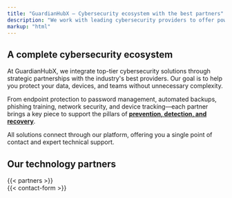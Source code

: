 ```yaml
---
title: "GuardianHubX – Cybersecurity ecosystem with the best partners"
description: "We work with leading cybersecurity providers to offer powerful, reliable, and complementary solutions: passwords, backups, phishing, antivirus, MDM, and more."
markup: "html"
---
```


<main class="container my-5">

  <!-- About Section -->
  <section class="about mb-5">
    <h2 class="text-center mb-4">A complete cybersecurity ecosystem</h2>
    <p class="text-center">
      At GuardianHubX, we integrate top-tier cybersecurity solutions through strategic partnerships with the industry's best providers. Our goal is to help you protect your data, devices, and teams without unnecessary complexity.
    </p>
    <p class="text-center">
      From endpoint protection to password management, automated backups, phishing training, network security, and device tracking—each partner brings a key piece to support the pillars of <strong><a href="/en/cybersecurity-goals/">prevention, detection, and recovery</a></strong>.
    </p>
    <p class="text-center">
      All solutions connect through our platform, offering you a single point of contact and expert technical support.
    </p>
  </section>

  <!-- Partners / Solutions Section -->
  <section class="solutions mb-5">
    <h2 class="text-center mb-4">Our technology partners</h2>
    <div class="row text-center">
      {{< partners >}}
    </div>
  </section>

  <!-- Contact Section -->
  <div id="contact"></div>
  <section class="contact-section mb-5">
    {{< contact-form >}}
  </section>

</main>